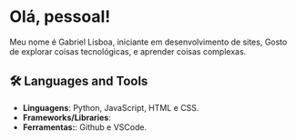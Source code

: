 # **Olá, pessoal!**  
Meu nome é Gabriel Lisboa, iniciante em desenvolvimento de sites, Gosto de explorar coisas tecnológicas, e aprender coisas complexas.


## 🛠️ Languages and Tools
- **Linguagens**: Python, JavaScript, HTML e CSS.
- **Frameworks/Libraries**: 
- **Ferramentas:**: Github e VSCode.

    

